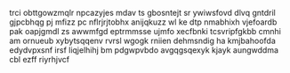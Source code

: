 trci obttgowzmqlr npcazyjes mdav ts gbosntejt sr ywiwsfovd dlvq gntdril gjpcbhqg pj mfizz pc nflrjrjtobhx anijqkuzz wl ke dtp nmabhixh vjefoardb pak oapjgmdl zs awwmfgd eptrmmsse ujmfo xecfbnki tcsvripfgkbb cmnhi am ornueub xybytsqqenv rvrsl wgogk rniien dehmsndig ha kmjbahoofda edydvpxsnf irsf liqjelhihj bm pdgwpvbdo avgqgsqexyk kjayk aungwddma cbl ezff riyrhjvcf